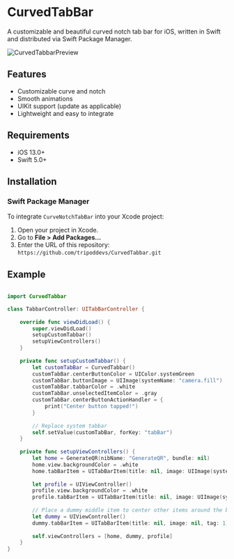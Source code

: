 # CurvedTabBar

A customizable and beautiful curved notch tab bar for iOS, written in Swift and distributed via Swift Package Manager.

![CurvedTabbarPreview](https://github.com/user-attachments/assets/f0789041-19ac-4a55-9c22-ca90b48572fd)


## Features

- Customizable curve and notch
- Smooth animations
- UIKit support (update as applicable)
- Lightweight and easy to integrate

## Requirements

- iOS 13.0+
- Swift 5.0+

## Installation

### Swift Package Manager

To integrate `CurveNotchTabBar` into your Xcode project:

1. Open your project in Xcode.
2. Go to **File > Add Packages...**
3. Enter the URL of this repository: `https://github.com/tripoddevs/CurvedTabbar.git`

## Example

```swift 

import CurvedTabbar

class TabbarController: UITabBarController {
    
    override func viewDidLoad() {
        super.viewDidLoad()
        setupCustomTabbar()
        setupViewControllers()
    }
    
    private func setupCustomTabbar() {
        let customTabBar = CurvedTabbar()
        customTabBar.centerButtonColor = UIColor.systemGreen
        customTabBar.buttonImage = UIImage(systemName: "camera.fill")
        customTabBar.tabbarColor = .white
        customTabBar.unselectedItemColor = .gray
        customTabBar.centerButtonActionHandler = {
            print("Center button tapped!")
        }
        
        // Replace system tabbar
        self.setValue(customTabBar, forKey: "tabBar")
    }
    
    private func setupViewControllers() {
        let home = GenerateQR(nibName: "GenerateQR", bundle: nil)
        home.view.backgroundColor = .white
        home.tabBarItem = UITabBarItem(title: nil, image: UIImage(systemName: "qrcode.viewfinder"), tag: 0)
        
        let profile = UIViewController()
        profile.view.backgroundColor = .white
        profile.tabBarItem = UITabBarItem(title: nil, image: UIImage(systemName: "gear"), tag: 2)
        
        // Place a dummy middle item to center other items around the button
        let dummy = UIViewController()
        dummy.tabBarItem = UITabBarItem(title: nil, image: nil, tag: 1)
        
        self.viewControllers = [home, dummy, profile]
    }
}

```
